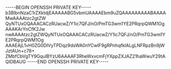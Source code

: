 -----BEGIN OPENSSH PRIVATE KEY-----
b3BlbnNzaC1rZXktdjEAAAAABG5vbmUAAAAEbm9uZQAAAAAAAAABAAAAMwAAAAtzc2gtZW
QyNTUxOQAAACACzRUacwZ/Y1ic7QFJ/nO/PmTG3wm1YE2PRqrpQWM1OgAAAKArYnCfK2Jw
nwAAAAtzc2gtZWQyNTUxOQAAACACzRUacwZ/Y1ic7QFJ/nO/PmTG3wm1YE2PRqrpQWM1Og
AAAEAjL1vH0ZG0DIVyTPDqz9dsWA0nYCwIF9gRPnhqfkIALgLNFRpzBn9jWJztAUn+c78+
ZMbfCbVgTY9GqulBYzU6AAAAF3RheWxvcmFjYXppZXJAZ21haWwuY29tAQIDBAUG
-----END OPENSSH PRIVATE KEY-----
